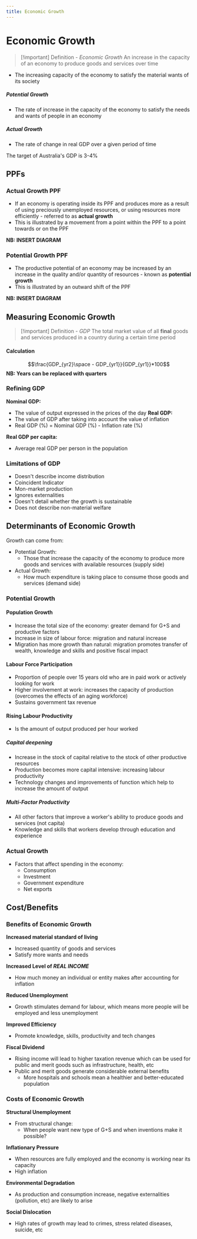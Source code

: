```yaml
---
title: Economic Growth
---
```


# Economic Growth
> [!important] Definition - *Economic Growth*
> An increase in the capacity of an economy to produce goods and services over time
- The increasing capacity of the economy to satisfy the material wants of its society

##### Potential Growth
- The rate of increase in the capacity of the economy to satisfy the needs and wants of people in an economy

##### Actual Growth
- The rate of change in real GDP over a given period of time
  
The target of Australia's GDP is 3-4%

## PPFs
### Actual Growth PPF
- If an economy is operating inside its PPF and produces more as a result of using preciously unemployed resources, or using resources more efficiently - referred to as **actual growth**
- This is illustrated by a movement from a point within the PPF to a point towards or on the PPF

**NB: INSERT DIAGRAM**

### Potential Growth PPF
- The productive potential of an economy may be increased by an increase in the quality and/or quantity of resources - known as **potential growth**
- This is illustrated by an outward shift of the PPF

**NB: INSERT DIAGRAM**


## Measuring Economic Growth
> [!important] Definition - *GDP*
> The total market value of all **final** goods and services produced in a country during a certain time period

#### Calculation
$$\frac{GDP_{yr2}\space - GDP_{yr1}}{GDP_{yr1}}*100$$
**NB: Years can be replaced with quarters**

### Refining GDP
**Nominal GDP:**
- The value of output expressed in the prices of the day
**Real GDP:**
- The value of GDP after taking into account the value of inflation
- Real GDP (%) = Nominal GDP (%) - Inflation rate (%)

**Real GDP per capita:**
- Average real GDP per person in the population

### Limitations of GDP
- Doesn't describe income distribution
- Coincident Indicator
- Mon-market production
- Ignores externalities
- Doesn't detail whether the growth is sustainable
- Does not describe non-material welfare

## Determinants of Economic Growth
Growth can come from:
- Potential Growth:
	- Those that increase the capacity of the economy to produce more goods and services with available resources (supply side)
- Actual Growth:
	- How much expenditure is taking place to consume those goods and services (demand side)


### Potential Growth
#### Population Growth
- Increase the total size of the economy: greater demand for G+S and productive factors
- Increase in size of labour force: migration and natural increase
- Migration has more growth than natural: migration promotes transfer of wealth, knowledge and skills and positive fiscal impact

#### Labour Force Participation
- Proportion of people over 15 years old who are in paid work or actively looking for work
- Higher involvement at work: increases the capacity of production (overcomes the effects of an aging workforce)
- Sustains government tax revenue

#### Rising Labour Productivity
- Is the amount of output produced per hour worked

##### Capital deepening
- Increase in the stock of capital relative to the stock of other productive resources
- Production becomes more capital intensive: increasing labour productivity
- Technology changes and improvements of function which help to increase the amount of output

##### Multi-Factor Productivity
- All other factors that improve a worker's ability to produce goods and services (not capita)
- Knowledge and skills that workers develop through education and experience

### Actual Growth
- Factors that affect spending in the economy:
	- Consumption
	- Investment
	- Government expenditure
	- Net exports

## Cost/Benefits
### Benefits of Economic Growth
**Increased material standard of living**
- Increased quantity of goods and services
- Satisfy more wants and needs

**Increased Level of *REAL INCOME***
- How much money an individual or entity makes after accounting for inflation

**Reduced Unemployment**
- Growth stimulates demand for labour, which means more people will be employed and less unemployment

**Improved Efficiency**
- Promote knowledge, skills, productivity and tech changes

**Fiscal Dividend**
- Rising income will lead to higher taxation revenue which can be used for public and merit goods such as infrastructure, health, etc
- Public and merit goods generate considerable external benefits
	- More hospitals and schools mean a healthier and better-educated population

### Costs of Economic Growth
**Structural Unemployment**
- From structural change:
	- When people want new type of G+S and when inventions make it possible?

**Inflationary Pressure**
- When resources are fully employed and the economy is working near its capacity
- High inflation

**Environmental Degradation**
- As production and consumption increase, negative externalities (pollution, etc) are likely to arise

**Social Dislocation**
- High rates of growth may lead to crimes, stress related diseases, suicide, etc












